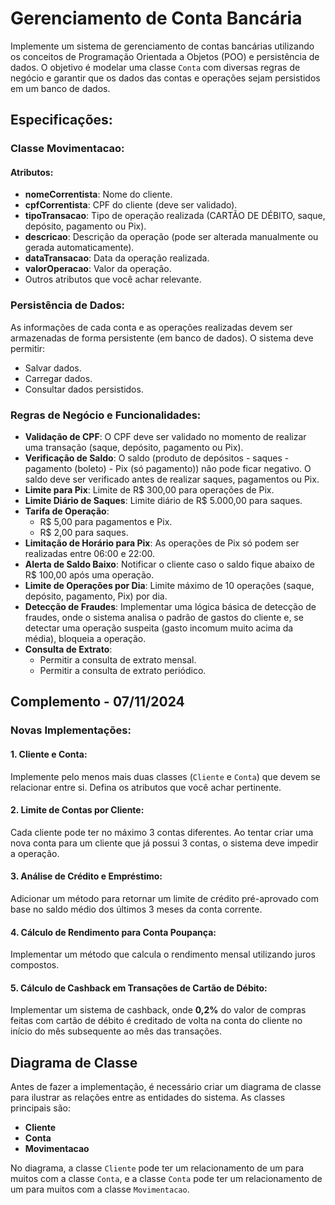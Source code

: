 # Gerenciamento de Conta Bancária

Implemente um sistema de gerenciamento de contas bancárias utilizando os conceitos de Programação Orientada a Objetos (POO) e persistência de dados. O objetivo é modelar uma classe `Conta` com diversas regras de negócio e garantir que os dados das contas e operações sejam persistidos em um banco de dados.

## Especificações:

### Classe Movimentacao:

#### Atributos:
- **nomeCorrentista**: Nome do cliente.
- **cpfCorrentista**: CPF do cliente (deve ser validado).
- **tipoTransacao**: Tipo de operação realizada (CARTÃO DE DÉBITO, saque, depósito, pagamento ou Pix).
- **descricao**: Descrição da operação (pode ser alterada manualmente ou gerada automaticamente).
- **dataTransacao**: Data da operação realizada.
- **valorOperacao**: Valor da operação.
- Outros atributos que você achar relevante.

### Persistência de Dados:
As informações de cada conta e as operações realizadas devem ser armazenadas de forma persistente (em banco de dados). O sistema deve permitir:
- Salvar dados.
- Carregar dados.
- Consultar dados persistidos.

### Regras de Negócio e Funcionalidades:

- **Validação de CPF**: O CPF deve ser validado no momento de realizar uma transação (saque, depósito, pagamento ou Pix).
- **Verificação de Saldo**: O saldo (produto de depósitos - saques - pagamento (boleto) - Pix (só pagamento)) não pode ficar negativo. O saldo deve ser verificado antes de realizar saques, pagamentos ou Pix.
- **Limite para Pix**: Limite de R$ 300,00 para operações de Pix.
- **Limite Diário de Saques**: Limite diário de R$ 5.000,00 para saques.
- **Tarifa de Operação**:
  - R$ 5,00 para pagamentos e Pix.
  - R$ 2,00 para saques.
- **Limitação de Horário para Pix**: As operações de Pix só podem ser realizadas entre 06:00 e 22:00.
- **Alerta de Saldo Baixo**: Notificar o cliente caso o saldo fique abaixo de R$ 100,00 após uma operação.
- **Limite de Operações por Dia**: Limite máximo de 10 operações (saque, depósito, pagamento, Pix) por dia.
- **Detecção de Fraudes**: Implementar uma lógica básica de detecção de fraudes, onde o sistema analisa o padrão de gastos do cliente e, se detectar uma operação suspeita (gasto incomum muito acima da média), bloqueia a operação.
- **Consulta de Extrato**:
  - Permitir a consulta de extrato mensal.
  - Permitir a consulta de extrato periódico.

## Complemento - 07/11/2024

### Novas Implementações:

#### 1. **Cliente e Conta**:
Implemente pelo menos mais duas classes (`Cliente` e `Conta`) que devem se relacionar entre si. Defina os atributos que você achar pertinente.

#### 2. **Limite de Contas por Cliente**:
Cada cliente pode ter no máximo 3 contas diferentes. Ao tentar criar uma nova conta para um cliente que já possui 3 contas, o sistema deve impedir a operação.

#### 3. **Análise de Crédito e Empréstimo**:
Adicionar um método para retornar um limite de crédito pré-aprovado com base no saldo médio dos últimos 3 meses da conta corrente.

#### 4. **Cálculo de Rendimento para Conta Poupança**:
Implementar um método que calcula o rendimento mensal utilizando juros compostos.

#### 5. **Cálculo de Cashback em Transações de Cartão de Débito**:
Implementar um sistema de cashback, onde **0,2%** do valor de compras feitas com cartão de débito é creditado de volta na conta do cliente no início do mês subsequente ao mês das transações.

## Diagrama de Classe

Antes de fazer a implementação, é necessário criar um diagrama de classe para ilustrar as relações entre as entidades do sistema. As classes principais são:

- **Cliente**
- **Conta**
- **Movimentacao**
  
No diagrama, a classe `Cliente` pode ter um relacionamento de um para muitos com a classe `Conta`, e a classe `Conta` pode ter um relacionamento de um para muitos com a classe `Movimentacao`. 
